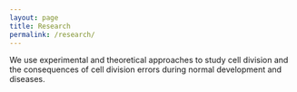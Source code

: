 ```yaml
---
layout: page
title: Research
permalink: /research/
---
```


We use experimental and theoretical approaches to study cell division and the consequences of cell division errors during normal development and diseases.

